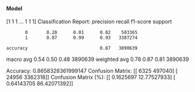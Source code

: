 #### Model
[1 1 1 ... 1 1 1]
Classification Report:
              precision    recall  f1-score   support

           0       0.20      0.01      0.02    503365
           1       0.87      0.99      0.93   3387274

    accuracy                           0.87   3890639
   macro avg       0.54      0.50      0.48   3890639
weighted avg       0.78      0.87      0.81   3890639

Accuracy: 0.8658328361999147
Confusion Matrix:
[[   6325  497040]
 [  24956 3362318]]
Confusion Matrix (%):
[[ 0.1625697  12.77527933]
 [ 0.64143705 86.42071392]]
